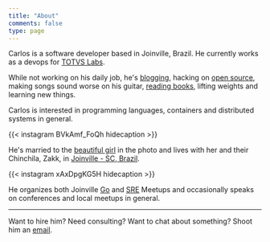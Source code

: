 ```yaml
---
title: "About"
comments: false
type: page
---
```


Carlos is a software developer based in Joinville, Brazil. He currently works
as a devops for [TOTVS Labs](http://totvslabs.com).

While not working on his daily job, he's [blogging](https://carlosbecker.com),
hacking on [open source](https://github.com/caarlos0),
making songs sound worse on his guitar,
[reading books](https://goodreads.com/caarlos0),
lifting weights and learning new things.

Carlos is interested in programming languages, containers and distributed
systems in general.

{{< instagram BVkAmf_FoQh hidecaption >}}

He's married to the [beautiful girl](http://twitter.com/carinemeyer) in the
photo and lives with her and their Chinchila, Zakk,
in [Joinville - SC, Brazil](http://goo.gl/maps/9tvI4).

{{< instagram xAxDpgKG5H hidecaption >}}

He organizes both Joinville [Go](https://www.meetup.com/Joinville-Go-Meetup/)
and [SRE](https://www.meetup.com/Joinville-SRE-Meetup/) Meetups and
occasionally speaks on conferences and local meetups in general.

---

Want to hire him? Need consulting? Want to chat about something? Shoot him an
[email](mailto:contact@carlosbecker.com).
